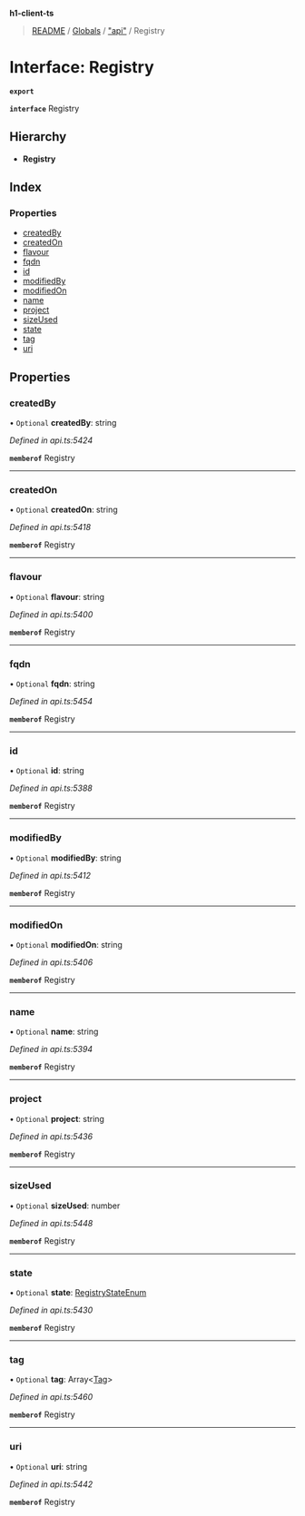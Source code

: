 **h1-client-ts**

> [README](../README.md) / [Globals](../globals.md) / ["api"](../modules/_api_.md) / Registry

# Interface: Registry

**`export`** 

**`interface`** Registry

## Hierarchy

* **Registry**

## Index

### Properties

* [createdBy](_api_.registry.md#createdby)
* [createdOn](_api_.registry.md#createdon)
* [flavour](_api_.registry.md#flavour)
* [fqdn](_api_.registry.md#fqdn)
* [id](_api_.registry.md#id)
* [modifiedBy](_api_.registry.md#modifiedby)
* [modifiedOn](_api_.registry.md#modifiedon)
* [name](_api_.registry.md#name)
* [project](_api_.registry.md#project)
* [sizeUsed](_api_.registry.md#sizeused)
* [state](_api_.registry.md#state)
* [tag](_api_.registry.md#tag)
* [uri](_api_.registry.md#uri)

## Properties

### createdBy

• `Optional` **createdBy**: string

*Defined in api.ts:5424*

**`memberof`** Registry

___

### createdOn

• `Optional` **createdOn**: string

*Defined in api.ts:5418*

**`memberof`** Registry

___

### flavour

• `Optional` **flavour**: string

*Defined in api.ts:5400*

**`memberof`** Registry

___

### fqdn

• `Optional` **fqdn**: string

*Defined in api.ts:5454*

**`memberof`** Registry

___

### id

• `Optional` **id**: string

*Defined in api.ts:5388*

**`memberof`** Registry

___

### modifiedBy

• `Optional` **modifiedBy**: string

*Defined in api.ts:5412*

**`memberof`** Registry

___

### modifiedOn

• `Optional` **modifiedOn**: string

*Defined in api.ts:5406*

**`memberof`** Registry

___

### name

• `Optional` **name**: string

*Defined in api.ts:5394*

**`memberof`** Registry

___

### project

• `Optional` **project**: string

*Defined in api.ts:5436*

**`memberof`** Registry

___

### sizeUsed

• `Optional` **sizeUsed**: number

*Defined in api.ts:5448*

**`memberof`** Registry

___

### state

• `Optional` **state**: [RegistryStateEnum](../enums/_api_.registrystateenum.md)

*Defined in api.ts:5430*

**`memberof`** Registry

___

### tag

• `Optional` **tag**: Array\<[Tag](_api_.tag.md)>

*Defined in api.ts:5460*

**`memberof`** Registry

___

### uri

• `Optional` **uri**: string

*Defined in api.ts:5442*

**`memberof`** Registry
